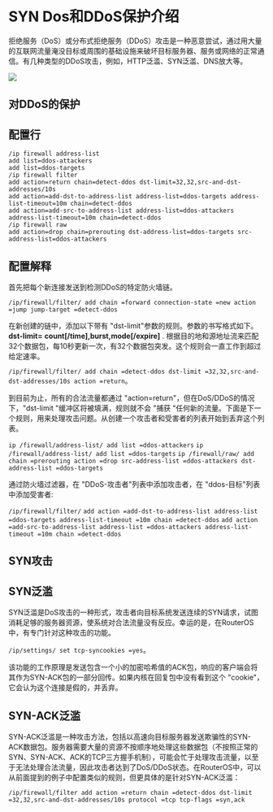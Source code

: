# SYN Dos和DDoS保护介绍

拒绝服务（DoS）或分布式拒绝服务（DDoS）攻击是一种恶意尝试，通过用大量的互联网流量淹没目标或周围的基础设施来破坏目标服务器、服务或网络的正常通信。有几种类型的DDoS攻击，例如，HTTP泛滥、SYN泛滥、DNS放大等。

![](https://help.mikrotik.com/docs/download/attachments/28606504/Untitled%20Diagram%20%281%29.jpg?version=1&modificationDate=1590666013808&api=v2)

## 对DDoS的保护

## 配置行

```shell
/ip firewall address-list
add list=ddos-attackers
add list=ddos-targets
/ip firewall filter
add action=return chain=detect-ddos dst-limit=32,32,src-and-dst-addresses/10s
add action=add-dst-to-address-list address-list=ddos-targets address-list-timeout=10m chain=detect-ddos
add action=add-src-to-address-list address-list=ddos-attackers address-list-timeout=10m chain=detect-ddos
/ip firewall raw
add action=drop chain=prerouting dst-address-list=ddos-targets src-address-list=ddos-attackers
```

## 配置解释

首先把每个新连接发送到检测DDoS的特定防火墙链。

`/ip/firewall/filter/ add chain =forward connection-state =new action =jump jump-target =detect-ddos`

在新创建的链中，添加以下带有 "dst-limit"参数的规则。参数的书写格式如下。**dst-limit=** **count[/time],burst,mode[/expire]** . 根据目的地和源地址流来匹配32个数据包，每10秒更新一次，有32个数据包突发。这个规则会一直工作到超过给定速率。

`/ip/firewall/filter/ add chain =detect-ddos dst-limit =32,32,src-and-dst-addresses/10s action =return`。

到目前为止，所有的合法流量都通过 "action=return"，但在DoS/DDoS的情况下，"dst-limit "缓冲区将被填满，规则就不会 "捕获 "任何新的流量。下面是下一个规则，用来处理攻击问题。从创建一个攻击者和受害者的列表开始到丢弃这个列表。

`ip /firewall/address-list/ add list =ddos-attackers`
`ip /firewall/address-list/ add list =ddos-targets`
`ip /firewall/raw/ add chain =prerouting action =drop src-address-list =ddos-attackers dst-address-list =ddos-targets`

通过防火墙过滤器，在 "DDoS-攻击者"列表中添加攻击者，在 "ddos-目标"列表中添加受害者:

`/ip/firewall/filter/`
`add action =add-dst-to-address-list address-list =ddos-targets address-list-timeout =10m chain =detect-ddos`
`add action =add-src-to-address-list address-list =ddos-attackers address-list-timeout =10m chain =detect-ddos`

## SYN攻击

## SYN泛滥

SYN泛滥是DoS攻击的一种形式，攻击者向目标系统发送连续的SYN请求，试图消耗足够的服务器资源，使系统对合法流量没有反应。幸运的是，在RouterOS中，有专门针对这种攻击的功能。

`/ip/settings/ set tcp-syncookies =yes`。

该功能的工作原理是发送包含一个小的加密哈希值的ACK包，响应的客户端会将其作为SYN-ACK包的一部分回传。如果内核在回复包中没有看到这个 "cookie"，它会认为这个连接是假的，并丢弃。

## SYN-ACK泛滥

SYN-ACK泛滥是一种攻击方法，包括以高速向目标服务器发送欺骗性的SYN-ACK数据包。服务器需要大量的资源不按顺序地处理这些数据包（不按照正常的SYN、SYN-ACK、ACK的TCP三方握手机制），可能会忙于处理攻击流量，以至于无法处理合法流量，因此攻击者达到了DoS/DDoS状态。在RouterOS中，可以从前面提到的例子中配置类似的规则，但更具体的是针对SYN-ACK泛滥：

`/ip/firewall/filter add action =return chain =detect-ddos dst-limit =32,32,src-and-dst-addresses/10s protocol =tcp tcp-flags =syn,ack`

